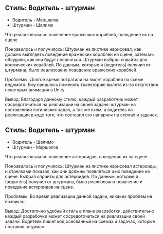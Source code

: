 ## Стиль: Водитель - штурман

- Водитель - Маршалов
- Штурман - Шалимо

Что реализовывали: появление вражеских кораблей, поведение их на сцене

Понравилось и получилось: Штурман на листике нарисовал, как должно выглядеть поведение вражеских кораблей на сцене, затем мы обсудили, как они будут появляться. Штурман выбрал спрайты для космических кораблей.
По данным, которые я (водитель) получил от штурмана, было реализовано поведение вражеских кораблей.

Проблемы: Долгое время потратили на вылет кораблей по схеме ведомого. Ему пришлось поменять траекторию вылета из-за отсутствия некоторых анимация в Unity.

Вывод: Благодаря данному стилю, каждый разработчик может сосредоточиться на реализации на своей задаче: штурман на составлении логических задач, а так же схем, а водитель на реализации в коде того, что составил его напарник на схемах и задачах.

## Стиль: Водитель - штурман

- Водитель - Шалимо
- Штурман - Маршалов

Что реализовывали: появление астероидов, поведение их на сцене

Понравилось и получилось: Штурман на листике нарисовал астероиды, и стрелками показал, как они должны появляться и их поведение на сцене.
Выбрал спрайты для астероидов.
По данным, которые я (водитель) получил от штурмана, было реализовано появление и поведение астероидов на сцене.

Проблемы: Во время реализации данной задачи, никаких проблем не возникло.

Вывод: Достаточно удобный стиль в плане разработки, действительно каждый разрабочки может сосредоточиться на реализации своей задачи. Водитель пишет код основанный на схемах и задачах, которые поставил штурман.



